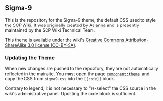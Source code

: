 ## Sigma-9

This is the repository for the Sigma-9 theme, the default CSS used to style the [SCP Wiki](http://www.scpwiki.com). It was originally created by [Aelanna](http://www.wikidot.com/user:info/aelanna) and is presently maintained by the SCP Wiki Technical Team.

This theme is available under the wiki's [Creative Commons Attribution-ShareAlike 3.0 license (CC-BY-SA)](https://creativecommons.org/licenses/by-sa/3.0/).

### Updating the Theme

When new changes are pushed to the repository, they are not automatically reflected in the mainsite. You must open the page [`component:theme`](http://www.scp-wiki.net/component:theme), and copy the CSS from `sigma9.css` into the `[[code]]` block.

Contrary to legend, it is not necessary to "re-select" the CSS source in the wiki's administrative panel. Updating the code block is sufficient.
